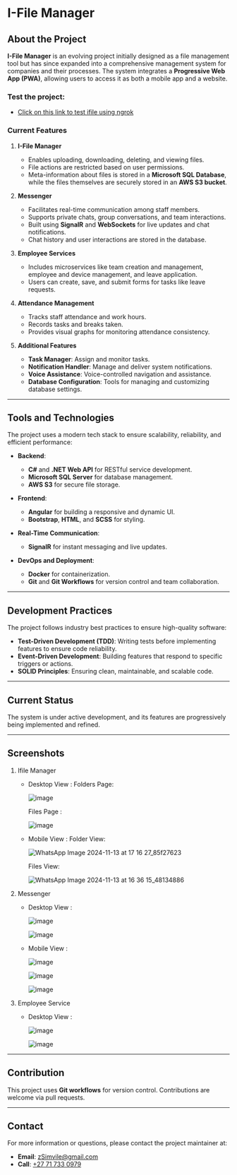 # I-File Manager

## About the Project

**I-File Manager** is an evolving project initially designed as a file management tool but has since expanded into a comprehensive management system for companies and their processes. The system integrates a **Progressive Web App (PWA)**, allowing users to access it as both a mobile app and a website.

### Test the project:
- <a href="https://4994-41-114-104-86.ngrok-free.app/home" target="_blank">Click on this link to test ifile using ngrok</a>

### Current Features

1. **I-File Manager**  
   - Enables uploading, downloading, deleting, and viewing files.  
   - File actions are restricted based on user permissions.  
   - Meta-information about files is stored in a **Microsoft SQL Database**, while the files themselves are securely stored in an **AWS S3 bucket**.

2. **Messenger**  
   - Facilitates real-time communication among staff members.  
   - Supports private chats, group conversations, and team interactions.  
   - Built using **SignalR** and **WebSockets** for live updates and chat notifications.  
   - Chat history and user interactions are stored in the database.

3. **Employee Services**  
   - Includes microservices like team creation and management, employee and device management, and leave application.  
   - Users can create, save, and submit forms for tasks like leave requests.  

4. **Attendance Management**  
   - Tracks staff attendance and work hours.  
   - Records tasks and breaks taken.  
   - Provides visual graphs for monitoring attendance consistency.  

5. **Additional Features**  
   - **Task Manager**: Assign and monitor tasks.  
   - **Notification Handler**: Manage and deliver system notifications.  
   - **Voice Assistance**: Voice-controlled navigation and assistance.  
   - **Database Configuration**: Tools for managing and customizing database settings.

---

## Tools and Technologies

The project uses a modern tech stack to ensure scalability, reliability, and efficient performance:

- **Backend**:  
  - **C#** and **.NET Web API** for RESTful service development.  
  - **Microsoft SQL Server** for database management.  
  - **AWS S3** for secure file storage.  

- **Frontend**:  
  - **Angular** for building a responsive and dynamic UI.  
  - **Bootstrap**, **HTML**, and **SCSS** for styling.  

- **Real-Time Communication**:  
  - **SignalR** for instant messaging and live updates.  

- **DevOps and Deployment**:  
  - **Docker** for containerization.  
  - **Git** and **Git Workflows** for version control and team collaboration.

---

## Development Practices

The project follows industry best practices to ensure high-quality software:

- **Test-Driven Development (TDD)**: Writing tests before implementing features to ensure code reliability.  
- **Event-Driven Development**: Building features that respond to specific triggers or actions.  
- **SOLID Principles**: Ensuring clean, maintainable, and scalable code.

---

## Current Status

The system is under active development, and its features are progressively being implemented and refined.

---

## Screenshots

1. Ifile Manager
   - Desktop View :
     Folders Page:
     
     ![image](https://github.com/user-attachments/assets/b9ad6051-292e-43e6-9be5-0ba4f65e96cf)
     
     Files Page :
     
     ![image](https://github.com/user-attachments/assets/3141e714-637d-496c-8659-a2270a4ddc4a)

   - Mobile View :
     Folder View:
     
     ![WhatsApp Image 2024-11-13 at 17 16 27_85f27623](https://github.com/user-attachments/assets/45b41d2e-5df8-46ab-bee4-800efcf006bd)
     
     Files View:
     
     ![WhatsApp Image 2024-11-13 at 16 36 15_48134886](https://github.com/user-attachments/assets/0f6e32f6-2ba7-4142-ada4-62b78c2b8535)

2. Messenger
   - Desktop View :
     
     ![image](https://github.com/user-attachments/assets/0474ea61-f380-44a9-af27-54c93aab1631)
     
     ![image](https://github.com/user-attachments/assets/a5e8dad8-0674-4f65-a1e0-c16288a5fe79)

   - Mobile View :
     
     ![image](https://github.com/user-attachments/assets/6ef2b6c4-c9b7-40f6-9f9e-65c1d4fa51cb)
     
     ![image](https://github.com/user-attachments/assets/5fe63bd5-de87-48cc-a52c-faedf01813e4)
     
     ![image](https://github.com/user-attachments/assets/bcc2dc49-5131-45c7-82f4-ad64c619f6d1)

3. Employee Service
   - Desktop View :
     
     ![image](https://github.com/user-attachments/assets/721de613-cf28-41f0-a4bf-188dbc0ad39a)
     
     ![image](https://github.com/user-attachments/assets/691358fe-6213-441e-a64e-8ea11296ffeb)

---

## Contribution

This project uses **Git workflows** for version control. Contributions are welcome via pull requests.  

---

## Contact

For more information or questions, please contact the project maintainer at:  
- **Email**: [zSimvile@gmail.com](mailto:zSimvile@gmail.com)
- **Call**: [+27 71 733 0979](tel:+27717330979)
